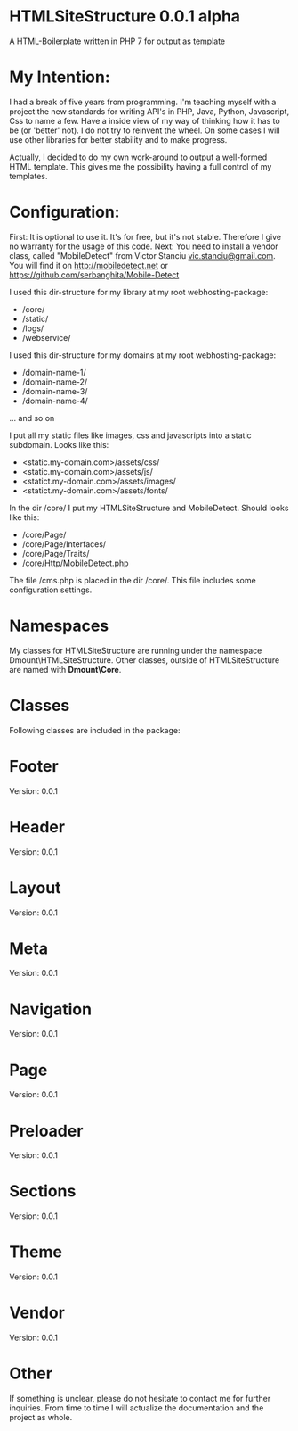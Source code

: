 # HTMLSiteStructure 0.0.1 alpha
A HTML-Boilerplate written in PHP 7 for output as template

# My Intention:
I had a break of five years from programming. I'm teaching myself with a project the new standards for writing API's in PHP, Java, Python, Javascript, Css to name a few. Have a inside view of my way of thinking how it has to be (or 'better' not). I do not try to reinvent the wheel. On some cases I will use other libraries for better stability and to make progress.

Actually, I decided to do my own work-around to output a well-formed HTML template. This gives me the possibility having a full control of my templates. 

# Configuration:
First: It is optional to use it. It's for free, but it's not stable. Therefore I give no warranty for the usage of this code.
Next: You need to install a vendor class, called "MobileDetect" from Victor Stanciu <vic.stanciu@gmail.com>. You will find it       on http://mobiledetect.net or https://github.com/serbanghita/Mobile-Detect

I used this dir-structure for my library at my root webhosting-package:
  - /core/
  - /static/
  - /logs/
  - /webservice/

I used this dir-structure for my domains at my root webhosting-package:
  - /domain-name-1/
  - /domain-name-2/
  - /domain-name-3/
  - /domain-name-4/

  ... and so on
    
I put all my static files like images, css and javascripts into a static subdomain. Looks like this:
  - <static.my-domain.com>/assets/css/
  - <static.my-domain.com>/assets/js/
  - <statict.my-domain.com>/assets/images/
  - <statict.my-domain.com>/assets/fonts/
  
In the dir /core/ I put my HTMLSiteStructure and MobileDetect. Should looks like this:
  - /core/Page/
  - /core/Page/Interfaces/
  - /core/Page/Traits/
  - /core/Http/MobileDetect.php

The file /cms.php is placed in the dir /core/. This file includes some configuration settings.

# Namespaces

My classes for HTMLSiteStructure are running under the namespace Dmount\HTMLSiteStructure.
Other classes, outside of HTMLSiteStructure are named with <b>Dmount\Core</b>.


# Classes

Following classes are included in the package:

# Footer
  
  Version: 0.0.1
  
# Header
  
  Version: 0.0.1
  
# Layout
  
  Version: 0.0.1
  
# Meta
  
  Version: 0.0.1
  
# Navigation
  
  Version: 0.0.1
  
# Page
  
  Version: 0.0.1
  
# Preloader
  
  Version: 0.0.1
  
# Sections
  
  Version: 0.0.1
  
# Theme
  
  Version: 0.0.1
  
# Vendor
  
  Version: 0.0.1

# Other  
If something is unclear, please do not hesitate to contact me for further inquiries. From time to time I will actualize the documentation and the project as whole.
